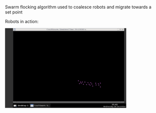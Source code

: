Swarm flocking algorithm used to coalesce robots and migrate towards a set point


Robots in action:

<img src="Flock_Ian.jpg" width="400"/>


